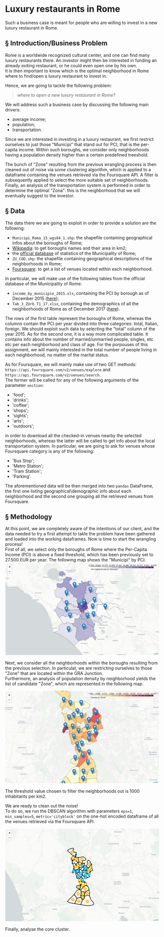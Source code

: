 
# Luxury restaurants in Rome

Such a business case is meant for people who are willing to invest in a new luxury restaurant in Rome.


## § Introduction/Business Problem


Rome is a worldwide recognized cultural center, and one can find many luxury restaurants there. An investor might then be interested in funding an already exiting restaurant, or he could even open one by his own.  
It is then important to know which is the optimal neighborhood in Rome where to find/open a luxury restaurant to invest in.

Hence, we are going to tackle the following problem:

> _where to open a new luxury restaurant in Rome?_

We will address such a business case by discussing the following main drivers:
- average income;
- population;
- transportation.

Since we are interested in investing in a luxury restaurant, we first restrict ourselves to just those "Municipi" that stand out for PCI, that is the per-capita income. Within such boroughs, we consider only neighborhoods having a population density higher than a certain predefined treeshold.  

The bunch of "Zone" resulting from the previous wrangling process is then cleaned out of noise via some clustering algorithm, which is applied to a dataframe containing the venues retrieved via the Foursquare API. A filter is subsequently applied to select the more suitable set of neighborhoods.  
Finally, an analysis of the transportation system is performed in order to determine the optimal "Zona": this is the neighborhood that we will eventually suggest to the investor.


## § Data


The data there we are going to exploit in order to provide a solution are the following:
- `Municipi_Roma_15_wgs84_1.shp`: the shapefile containing geographical infos about the boroughs of Rome;
- [Wikipedia](https://it.wikipedia.org/wiki/Municipi_di_Roma): to get boroughs names and their area in km2;
- the [official database](https://www.comune.roma.it/web/it/analisi-statistiche.page) of statistics of the Municipality of Rome;
- `ZU_COD.shp`: the shapefile containing geographical descriptions of the neighborhoods in Rome; 
- [Foursquare](https://www.foursquare.com/): to get a list of venues located within each neighborhood.

In particular, we will make use of the following tables from the official database of the Municipality of Rome:
- `income_by_municipio_2015.xls`, containing the PCI by borough as of December 2015 ([here](https://github.com/andrea-dm/Coursera_Capstone/blob/master/resources/income_by_municipio_2015.xls));
- `Tab_3_ZUrb_T1_17.xlsx`, containing the demographics of all the neighborhoods of Rome as of December 2017 ([here](https://github.com/andrea-dm/Coursera_Capstone/blob/master/resources/Tab_3_ZUrb_T1_17.xlsx)).

The rows of the first table represent the boroughs of Rome, whereas the columns contain the PCI per year divided into three categories: total, Italian, foreign.  We should exploit such data by selecting the "total" column of the year 2015. As for the second one, it is a way more complicated table. It contains info about the number of married/unmarried people, singles, etc etc per each neighborhood and class of age. For the porpouses of this assignment, we will mainly interested in the total number of people living in each neighborhood, no matter of the marital status.

As for Foursquare, we will mainly make use of two GET methods:  
`https://api.foursquare.com/v2/venues/explore` and `https://api.foursquare.com/v2/venues/search`.  
The former will be called for any of the following arguments of the parameter `section`:
- 'food';
- 'drinks';
- 'coffee';
- 'shops';
- 'sights';
- 'arts';
- 'outdoors';

in order to download all the checked-in venues nearby the selected neighborhoods, whereas the latter will be called to get info about the local transportation system. In particular, we are going to ask for venues whose Foursquare category is any of the following:
- 'Bus Stop';
- 'Metro Station';
- 'Tram Station';
- 'Parking'.

The aforementioned data will be then merged into two `pandas` DataFrame, the first one listing geographical\demographic info about each neighborhood and the second one grouping all the retrieved venues from Foursquare. 


## § Methodology


At this point, we are completely aware of the intentions of our client, and the data needed to try a first attempt to takle the problem have been gathered and loaded into the working dataframes. Now is time to start the wrangling process!  
First of all, we select only the boroughs of Rome where the Per-Capita Income (PCI) is above a fixed threshold, which has been previously set to 27.500 EUR per year. The following map shows the "Municipi" by PCI.
![Municipi and PCI](https://github.com/andrea-dm/Coursera_Capstone/blob/master/resources/municipi_and_pci.jpg)  

Next, we consider all the neighborhoods within the boroughs resulting from the previous selection. In particulat, we are restricting ourselves to those "Zone" that are located within the GRA Junction.  
Furthermore, an analysis of population density by neighborhood yields the list of candidate "Zone", which are represented in the following map.

![Zone_and_density](https://github.com/andrea-dm/Coursera_Capstone/blob/master/resources/zone_and_density.jpg)  

The threshold value chosen to filter the neighborhoods out is 1000 inhabitants per km2.  

We are ready to clean out the noise!  
To do so, we run the DBSCAN algorithm with parameters `eps=1`, `min_samples=5`, `metric='cityblock'` on the one-hot encoded dataframe of all the venues retrieved via the Foursquare API.  

![Zone_and_density](https://github.com/andrea-dm/Coursera_Capstone/blob/master/resources/neighborhoods_and_noise.jpg)  

Finally, analyse the core cluster.
